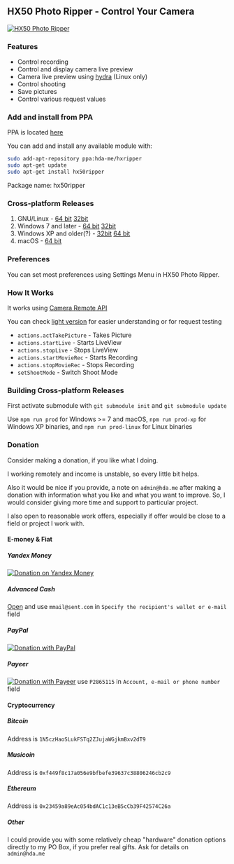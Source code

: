 ## HX50 Photo Ripper - Control Your Camera

[![HX50 Photo Ripper](https://img.youtube.com/vi/wZWGmZyN3TU/0.jpg)](https://www.youtube.com/watch?v=wZWGmZyN3TU)

### Features

* Control recording
* Control and display camera live preview
* Camera live preview using [hydra](https://github.com/gnd/hydra) (Linux only)
* Control shooting
* Save pictures
* Control various request values

### Add and install from PPA

PPA is located [here](https://launchpad.net/~hda-me/+archive/ubuntu/hxripper)

You can add and install any available module with:

```bash
sudo add-apt-repository ppa:hda-me/hxripper
sudo apt-get update
sudo apt-get install hx50ripper
```

Package name: hx50ripper 

### Cross-platform Releases

1. GNU/Linux - [64 bit](https://github.com/cryptofuture/hx50ripper/releases/download/v1.0.0/hx50ripper-linux64.tar.xz) [32bit](https://github.com/cryptofuture/hx50ripper/releases/download/v1.0.0/hx50ripper-linux32.tar.xz)
2. Windows 7 and later - [64 bit](https://github.com/cryptofuture/hx50ripper/releases/download/v1.0.0/hx50ripper-win64.zip) [32bit](https://github.com/cryptofuture/hx50ripper/releases/download/v1.0.0/hx50ripper-win32.zip)
3. Windows XP and older(?) - [32bit](https://github.com/cryptofuture/hx50ripper/releases/download/v1.0.0/hx50ripper-winxp-x32.zip) [64 bit](https://github.com/cryptofuture/hx50ripper/releases/download/v1.0.0/hx50ripper-winxp-x64.zip)
4. macOS - [64 bit](https://github.com/cryptofuture/hx50ripper/releases/download/v1.0.0/hx50ripper-osx64.zip)

### Preferences

You can set most preferences using Settings Menu in HX50 Photo Ripper.

### How It Works

It works using [Camera Remote API](https://developer.sony.com/develop/cameras/)

You can check [light version](https://github.com/cryptofuture/hx50ripper/tree/master/light) for easier understanding or for request testing

* `actions.actTakePicture` - Takes Picture
* `actions.startLive` - Starts LiveView
* `actions.stopLive` - Stops LiveView
* `actions.startMovieRec` - Starts Recording
* `actions.stopMovieRec` - Stops Recording
* `setShootMode` - Switch Shoot Mode

### Building Cross-platform Releases

First activate submodule with `git submodule init` and `git submodule update`

Use `npm run prod` for Windows >= 7 and macOS, `npm run prod-xp` for Windows XP binaries, and `npm run prod-linux` for Linux binaries

### Donation

Consider making a donation, if you like what I doing.

I working remotely and income is unstable, so every little bit helps.

Also it would be nice if you provide, a note on `admin@hda.me` after making a donation with information what you like and what you want to improve. So, I would consider giving more time and support to particular project.

I also open to reasonable work offers, especially if offer would be close to a field or project I work with.

#### E-money & Fiat

##### Yandex Money
[![Donation on Yandex Money](https://money.yandex.ru/i/shop/apple-touch-icon-72x72.png)](https://money.yandex.ru/to/410015241627045)
##### Advanced Cash
[Open](https://wallet.advcash.com/pages/transfer/wallet) and use `mmail@sent.com` in `Specify the recipient's wallet or e-mail` field
##### PayPal
[![Donation with PayPal](https://www.paypalobjects.com/webstatic/icon/pp72.png)](https://paypal.me/hdadonation)
##### Payeer
[![Donation with Payeer](https://payeer.com/bitrix/templates/difiz_account_new/img/logo-img.svg)](https://payeer.com/en/account/send/) use `P2865115` in `Account, e-mail or phone number` field

#### Cryptocurrency

##### Bitcoin
Address is `1N5czHaoSLukFSTq2ZJujaWGjkmBxv2dT9`
##### Musicoin 
Address is `0xf449f8c17a056e9bfbefe39637c38806246cb2c9`
##### Ethereum
Address is `0x23459a89eAc054bdAC1c13eB5cCb39F42574C26a`
##### Other 
I could provide you with some relatively cheap "hardware" donation options directly to my PO Box, if you prefer real gifts. Ask for details on `admin@hda.me`
